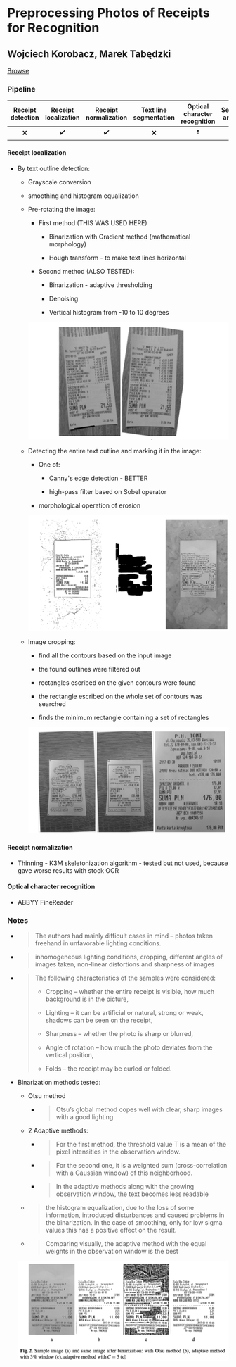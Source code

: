 # Preprocessing Photos of Receipts for Recognition

## Wojciech Korobacz, Marek Tabędzki

[Browse](http://yadda.icm.edu.pl/yadda/element/bwmeta1.element.baztech-36fa8eb4-f202-4c2c-b5b3-c8af0cebf3d8/c/preprocessing_korobacz_advances_14_2018.pdf)

### Pipeline

| Receipt detection | Receipt localization | Receipt normalization | Text line segmentation | Optical character recognition | Semantic analysis |
|:-----------------:|:--------------------:|:---------------------:|:----------------------:|:-----------------------------:|:-----------------:|
| ❌                 | ✔️                   | ✔️                    | ❌                      | ❗                             | ❌                 |

#### Receipt localization

* By text outline detection:
  
  * Grayscale conversion
  
  * smoothing and histogram equalization
  
  * Pre-rotating the image:
    
    * First method (THIS WAS USED HERE)
      
      * Binarization with Gradient method (mathematical morphology)
      
      * Hough transform - to make text lines horizontal
    
    * Second method (ALSO TESTED):
      
      * Binarization - adaptive thresholding
      
      * Denoising
      
      * Vertical histogram from -10 to 10 degrees
    
    ![](images/korobacz2018preprocessing/rotate.png)
  
  * Detecting the entire text outline and marking it in the image:
    
    * One of:
      
      * Canny's edge detection - BETTER
      
      * high-pass filter based on Sobel operator
    
    * morphological operation of erosion
    
    ![](images/korobacz2018preprocessing/erosion.png)
  
  * Image cropping:
    
    * find all the contours based on the input image
    
    * the found outlines were filtered out
    
    * rectangles escribed on the given contours were found
    
    * the rectangle escribed on the whole set of contours was searched
    
    * finds the minimum rectangle containing a set of rectangles
    
    ![](images/korobacz2018preprocessing/cropping.png)

#### Receipt normalization

* Thinning - K3M skeletonization algorithm - tested but not used, because gave worse results with stock OCR

#### Optical character recognition

- ABBYY FineReader

### Notes

* > The authors had mainly difficult cases in mind – photos taken freehand in unfavorable lighting conditions.

* > inhomogeneous lighting conditions, cropping, different angles of images taken, non-linear distortions and sharpness of images

* > The following characteristics of the samples were considered:
  > 
  > - Cropping – whether the entire receipt is visible, how much background is in the picture,
  > 
  > - Lighting – it can be artificial or natural, strong or weak, shadows can be seen on the receipt,
  > 
  > - Sharpness – whether the photo is sharp or blurred,
  > 
  > - Angle of rotation – how much the photo deviates from the vertical position,
  > 
  > - Folds – the receipt may be curled or folded.

* Binarization methods tested:
  
  * Otsu method
    * > Otsu’s global method copes well with clear, sharp images with a good lighting
  * 2 Adaptive methods:
    * > For the first method, the threshold value T is a mean of the pixel intensities in the observation window.
    * > For the second one, it is a weighted sum (cross-correlation with a Gaussian window) of this neighborhood.
    * > In the adaptive methods along with the growing observation window, the text becomes less readable
  * > the histogram equalization, due to the loss of some information, introduced disturbances and caused problems in the binarization. In the case of smoothing, only for low sigma values this has a positive effect on the result.
  * > Comparing visually, the adaptive method with the equal weights in the observation window is the best
  
  ![](images/korobacz2018preprocessing/binarization.png)
